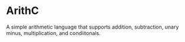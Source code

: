 ArithC
======

A simple arithmetic language that supports addition, subtraction, unary
minus, multiplication, and condiitonals.